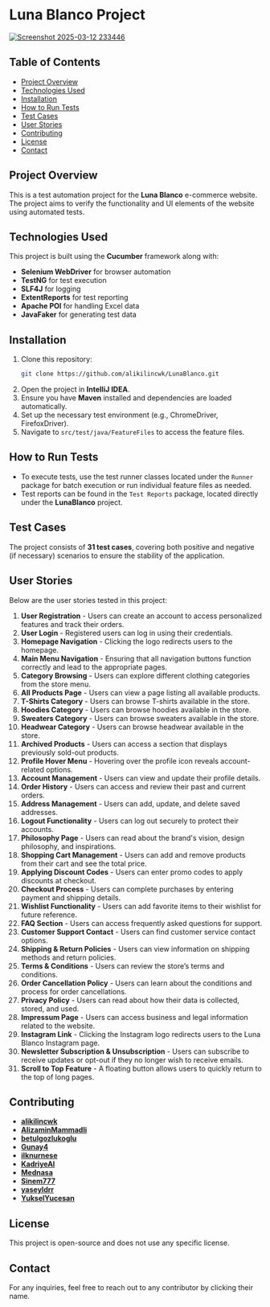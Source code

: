 # Luna Blanco Project
[![Screenshot 2025-03-12 233446](https://github.com/user-attachments/assets/42c7be88-79a4-4755-926a-56debaaa715d)](https://lunablanco.com/)

## Table of Contents
- [Project Overview](#project-overview)
- [Technologies Used](#technologies-used)
- [Installation](#installation)
- [How to Run Tests](#how-to-run-tests)
- [Test Cases](#test-cases)
- [User Stories](#user-stories)
- [Contributing](#contributing)
- [License](#license)
- [Contact](#contact)

## Project Overview
This is a test automation project for the **Luna Blanco** e-commerce website. The project aims to verify the functionality and UI elements of the website using automated tests.

## Technologies Used
This project is built using the **Cucumber** framework along with:
- **Selenium WebDriver** for browser automation
- **TestNG** for test execution
- **SLF4J** for logging
- **ExtentReports** for test reporting
- **Apache POI** for handling Excel data
- **JavaFaker** for generating test data

## Installation
1. Clone this repository:
   ```sh
   git clone https://github.com/alikilincwk/LunaBlanco.git
   ```
2. Open the project in **IntelliJ IDEA**.
3. Ensure you have **Maven** installed and dependencies are loaded automatically.
4. Set up the necessary test environment (e.g., ChromeDriver, FirefoxDriver).
5. Navigate to `src/test/java/FeatureFiles` to access the feature files.

## How to Run Tests
- To execute tests, use the test runner classes located under the `Runner` package for batch execution or run individual feature files as needed.
- Test reports can be found in the `Test Reports` package, located directly under the **LunaBlanco** project.

## Test Cases
The project consists of **31 test cases**, covering both positive and negative (if necessary) scenarios to ensure the stability of the application.

## User Stories
Below are the user stories tested in this project:

1. **User Registration** - Users can create an account to access personalized features and track their orders.
2. **User Login** - Registered users can log in using their credentials.
3. **Homepage Navigation** - Clicking the logo redirects users to the homepage.
4. **Main Menu Navigation** - Ensuring that all navigation buttons function correctly and lead to the appropriate pages.
5. **Category Browsing** - Users can explore different clothing categories from the store menu.
6. **All Products Page** - Users can view a page listing all available products.
7. **T-Shirts Category** - Users can browse T-shirts available in the store.
8. **Hoodies Category** - Users can browse hoodies available in the store.
9. **Sweaters Category** - Users can browse sweaters available in the store.
10. **Headwear Category** - Users can browse headwear available in the store.
11. **Archived Products** - Users can access a section that displays previously sold-out products.
12. **Profile Hover Menu** - Hovering over the profile icon reveals account-related options.
13. **Account Management** - Users can view and update their profile details.
14. **Order History** - Users can access and review their past and current orders.
15. **Address Management** - Users can add, update, and delete saved addresses.
16. **Logout Functionality** - Users can log out securely to protect their accounts.
17. **Philosophy Page** - Users can read about the brand's vision, design philosophy, and inspirations.
18. **Shopping Cart Management** - Users can add and remove products from their cart and see the total price.
19. **Applying Discount Codes** - Users can enter promo codes to apply discounts at checkout.
20. **Checkout Process** - Users can complete purchases by entering payment and shipping details.
21. **Wishlist Functionality** - Users can add favorite items to their wishlist for future reference.
22. **FAQ Section** - Users can access frequently asked questions for support.
23. **Customer Support Contact** - Users can find customer service contact options.
24. **Shipping & Return Policies** - Users can view information on shipping methods and return policies.
25. **Terms & Conditions** - Users can review the store’s terms and conditions.
26. **Order Cancellation Policy** - Users can learn about the conditions and process for order cancellations.
27. **Privacy Policy** - Users can read about how their data is collected, stored, and used.
28. **Impressum Page** - Users can access business and legal information related to the website.
29. **Instagram Link** - Clicking the Instagram logo redirects users to the Luna Blanco Instagram page.
30. **Newsletter Subscription & Unsubscription** - Users can subscribe to receive updates or opt-out if they no longer wish to receive emails.
31. **Scroll to Top Feature** - A floating button allows users to quickly return to the top of long pages.

## Contributing

- [**alikilincwk**](mailto:alikilinc.wk@gmail.com)
- [**AlizaminMammadli**](mailto:elizaminmemmedli@gmail.com)
- [**betulgozlukoglu**](mailto:gozlukoglubetul@gmail.com)
- [**Gunay4**](mailto:gun1githb@gmail.com)
- [**ilknurnese**](mailto:ilknurnese@gmail.com)
- [**KadriyeAl**](mailto:kadriyealsancak@gmail.com)
- [**Mednasa**](mailto:girgin183@gmail.com)
- [**Sinem777**](mailto:simseksinem@yahoo.com)
- [**yaseyldrr**](mailto:yase.yldrr@gmail.com)
- [**YukselYucesan**](mailto:yukselyucesan99@hotmail.com)

## License
This project is open-source and does not use any specific license.

## Contact
For any inquiries, feel free to reach out to any contributor by clicking their name.

